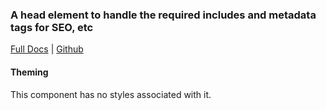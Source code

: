### A head element to handle the required includes and metadata tags for SEO, etc

[Full Docs](https://react.preview.pinpoint.com/?path=/docs/components-head) | [Github](https://github.com/pinpt/react/tree/master/src/components/Head)

#### Theming

This component has no styles associated with it.
